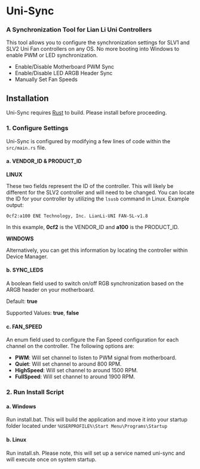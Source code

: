 # Uni-Sync
### A Synchronization Tool for Lian Li Uni Controllers

This tool allows you to configure the synchronization settings for SLV1 and SLV2 Uni Fan controllers on any OS. No more booting into Windows to enable PWM or LED synchronization. 
- Enable/Disable Motherboard PWM Sync
- Enable/Disable LED ARGB Header Sync
- Manually Set Fan Speeds

## Installation

Uni-Sync requires [Rust](https://www.rust-lang.org/learn/get-started) to build. Please install before proceeding.

### 1. Configure Settings

Uni-Sync is configured by modifying a few lines of code within the ```src/main.rs``` file. 

#### a. VENDOR_ID & PRODUCT_ID

**LINUX**

These two fields represent the ID of the controller. This will likely be different for the SLV2 controller and will need to be changed. You can locate the ID for your controller by utilizing the ```lsusb``` command in Linux. Example output:
```
0cf2:a100 ENE Technology, Inc. LianLi-UNI FAN-SL-v1.8
```
In this example, **0cf2** is the VENDOR_ID and **a100** is the PRODUCT_ID.

**WINDOWS**

Alternatively, you can get this information by locating the controller within Device Manager.

#### b. SYNC_LEDS

A boolean field used to switch on/off RGB synchronization based on the ARGB header on your motherboard.

Default: **true**

Supported Values: **true**, **false**

#### c. FAN_SPEED

An enum field used to configure the Fan Speed configuration for each channel on the controller. The following options are:
- **PWM**: Will set channel to listen to PWM signal from motherboard.
- **Quiet**: Will set channel to around 800 RPM.
- **HighSpeed**: Will set channel to around 1500 RPM.
- **FullSpeed**: Will set channel to around 1900 RPM.

### 2. Run Install Script

#### a. Windows

Run install.bat. This will build the application and move it into your startup folder located under ```%USERPROFILE%\Start Menu\Programs\Startup```

#### b. Linux

Run install.sh. Please note, this will set up a service named uni-sync and will execute once on system startup.
